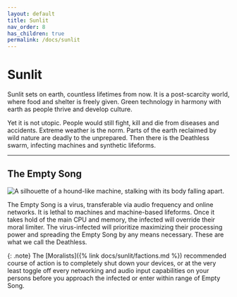 ```yaml
---
layout: default
title: Sunlit
nav_order: 8
has_children: true
permalink: /docs/sunlit
---
```

# Sunlit
Sunlit sets on earth, countless lifetimes from now. It is a post-scarcity world, where food and shelter is freely given. Green technology in harmony with earth as people thrive and develop culture.

Yet it is not utopic. People would still fight, kill and die from diseases and accidents. Extreme weather is the norm. Parts of the earth reclaimed by wild nature are deadly to the unprepared. Then there is the Deathless swarm, infecting machines and synthetic lifeforms.

---

## The Empty Song

![A silhouette of a hound-like machine, stalking with its body falling apart.](../../../assets/images-sunlit/Deathless.png "The Deathless")

The Empty Song is a virus, transferable via audio frequency and online networks. It is lethal to machines and machine-based lifeforms. Once it takes hold of the main CPU and memory, the infected will override their moral limiter. The virus-infected will prioritize maximizing their processing power and spreading the Empty Song by any means necessary. These are what we call the Deathless.

{: .note}
The [Moralists]({% link docs/sunlit/factions.md %}) recommended course of action is to completely shut down your devices, or at the very least toggle off every networking and audio input capabilities on your persons before you approach the infected or enter within range of Empty Song.